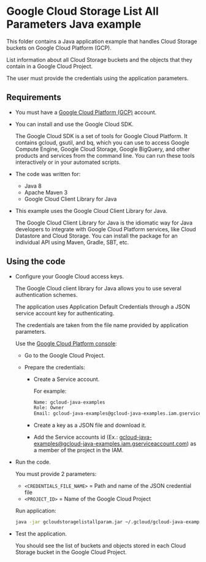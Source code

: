 # Google Cloud Storage List All Parameters Java example

This folder contains a Java application example that handles Cloud Storage buckets on Google Cloud Platform (GCP).

List information about all Cloud Storage buckets and the objects that they contain in a Google Cloud Project.

The user must provide the credentials using the application parameters.

## Requirements

* You must have a [Google Cloud Platform (GCP)](http://cloud.google.com/) account.

* You can install and use the Google Cloud SDK.

  The Google Cloud SDK is a set of tools for Google Cloud Platform.
  It contains gcloud, gsutil, and bq, which you can use to access Google Compute Engine, Google Cloud Storage, Google BigQuery,
  and other products and services from the command line. You can run these tools interactively or in your automated scripts.

* The code was written for:
 
  *  Java 8
  *  Apache Maven 3
  *  Google Cloud Client Library for Java

* This example uses the Google Cloud Client Library for Java.

  The Google Cloud Client Library for Java is the idiomatic way for Java developers to integrate with Google Cloud Platform services,
  like Cloud Datastore and Cloud Storage. You can install the package for an individual API using Maven, Gradle, SBT, etc.

## Using the code

* Configure your Google Cloud access keys.

  The Google Cloud client library for Java allows you to use several authentication schemes.

  The application uses Application Default Credentials through a JSON service account key for authenticating.

  The credentials are taken from the file name provided by application parameters.

  Use the [Google Cloud Platform console](http://cloud.google.com/):

  * Go to the Google Cloud Project.

  * Prepare the credentials:
    * Create a Service account.

      For example:

      ```bash
      Name: gcloud-java-examples
      Role: Owner
      Email: gcloud-java-examples@gcloud-java-examples.iam.gserviceaccount.com
      ```

    * Create a key as a JSON file and download it.

    * Add the Service accounts id (Ex.: gcloud-java-examples@gcloud-java-examples.iam.gserviceaccount.com) as a member of the project in the IAM.

* Run the code.

  You must provide 2 parameters:

  * `<CREDENTIALS_FILE_NAME>` = Path and name of the JSON credential file
  * `<PROJECT_ID>`            = Name of the Google Cloud Project

  Run application:

  ```bash
  java -jar gcloudstoragelistallparam.jar ~/.gcloud/gcloud-java-examples.json gcloud-java-examples
  ```

* Test the application.

  You should see the list of buckets and objects stored in each Cloud Storage bucket in the Google Cloud Project.
